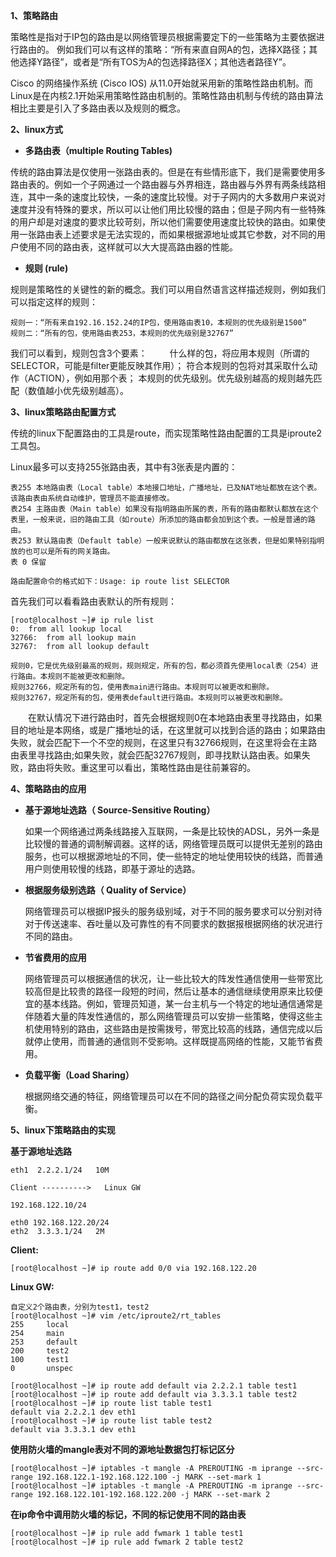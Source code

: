 **1、策略路由**

策略性是指对于IP包的路由是以网络管理员根据需要定下的一些策略为主要依据进行路由的。
例如我们可以有这样的策略：“所有来直自网A的包，选择X路径；其他选择Y路径”，或者是“所有TOS为A的包选择路径X；其他选者路径Y”。

Cisco 的网络操作系统 (Cisco IOS) 从11.0开始就采用新的策略性路由机制。而Linux是在内核2.1开始采用策略性路由机制的。策略性路由机制与传统的路由算法相比主要是引入了多路由表以及规则的概念。
　　

**2、linux方式**

- **多路由表（multiple Routing Tables)**

传统的路由算法是仅使用一张路由表的。但是在有些情形底下，我们是需要使用多路由表的。例如一个子网通过一个路由器与外界相连，路由器与外界有两条线路相连，其中一条的速度比较快，一条的速度比较慢。对于子网内的大多数用户来说对速度并没有特殊的要求，所以可以让他们用比较慢的路由；但是子网内有一些特殊的用户却是对速度的要求比较苛刻，所以他们需要使用速度比较快的路由。如果使用一张路由表上述要求是无法实现的，而如果根据源地址或其它参数，对不同的用户使用不同的路由表，这样就可以大大提高路由器的性能。

- **规则 (rule)**

规则是策略性的关键性的新的概念。我们可以用自然语言这样描述规则，例如我们可以指定这样的规则：

	规则一：“所有来自192.16.152.24的IP包，使用路由表10，本规则的优先级别是1500”
	规则二：“所有的包，使用路由表253，本规则的优先级别是32767”

我们可以看到，规则包含3个要素：
　　
	什么样的包，将应用本规则（所谓的SELECTOR，可能是filter更能反映其作用）；
	符合本规则的包将对其采取什么动作（ACTION），例如用那个表；
	本规则的优先级别。优先级别越高的规则越先匹配（数值越小优先级别越高）。


**3、linux策略路由配置方式**


传统的linux下配置路由的工具是route，而实现策略性路由配置的工具是iproute2工具包。

Linux最多可以支持255张路由表，其中有3张表是内置的：

	表255 本地路由表（Local table）本地接口地址，广播地址，已及NAT地址都放在这个表。该路由表由系统自动维护，管理员不能直接修改。
	表254 主路由表（Main table）如果没有指明路由所属的表，所有的路由都默认都放在这个表里，一般来说，旧的路由工具（如route）所添加的路由都会加到这个表。一般是普通的路由。
	表253 默认路由表（Default table）一般来说默认的路由都放在这张表，但是如果特别指明放的也可以是所有的网关路由。
	表 0 保留

	路由配置命令的格式如下：Usage: ip route list SELECTOR

首先我们可以看看路由表默认的所有规则：

	[root@localhost ~]# ip rule list
	0: 	from all lookup local
	32766: 	from all lookup main
	32767: 	from all lookup default
	
	规则0，它是优先级别最高的规则，规则规定，所有的包，都必须首先使用local表（254）进行路由。本规则不能被更改和删除。
	规则32766，规定所有的包，使用表main进行路由。本规则可以被更改和删除。
	规则32767，规定所有的包，使用表default进行路由。本规则可以被更改和删除。

　　在默认情况下进行路由时，首先会根据规则0在本地路由表里寻找路由，如果目的地址是本网络，或是广播地址的话，在这里就可以找到合适的路由；如果路由失败，就会匹配下一个不空的规则，在这里只有32766规则，在这里将会在主路由表里寻找路由;如果失败，就会匹配32767规则，即寻找默认路由表。如果失败，路由将失败。重这里可以看出，策略性路由是往前兼容的。



**4、策略路由的应用**

- **基于源地址选路（ Source-Sensitive Routing）**

	如果一个网络通过两条线路接入互联网，一条是比较快的ADSL，另外一条是比较慢的普通的调制解调器。这样的话，网络管理员既可以提供无差别的路由服务，也可以根据源地址的不同，使一些特定的地址使用较快的线路，而普通用户则使用较慢的线路，即基于源址的选路。

- **根据服务级别选路（ Quality of Service）**

	网络管理员可以根据IP报头的服务级别域，对于不同的服务要求可以分别对待对于传送速率、吞吐量以及可靠性的有不同要求的数据报根据网络的状况进行不同的路由。

- **节省费用的应用**

	网络管理员可以根据通信的状况，让一些比较大的阵发性通信使用一些带宽比较高但是比较贵的路径一段短的时间，然后让基本的通信继续使用原来比较便宜的基本线路。例如，管理员知道，某一台主机与一个特定的地址通信通常是伴随着大量的阵发性通信的，那么网络管理员可以安排一些策略，使得这些主机使用特别的路由，这些路由是按需拨号，带宽比较高的线路，通信完成以后就停止使用，而普通的通信则不受影响。这样既提高网络的性能，又能节省费用。

- **负载平衡（Load Sharing）**

	根据网络交通的特征，网络管理员可以在不同的路径之间分配负荷实现负载平衡。


**5、linux下策略路由的实现**


**基于源地址选路**

	eth1  2.2.2.1/24   10M	  	
                             					   				             				     
	Client ---------->   Linux GW  	
							
	192.168.122.10/24     
	
	eth0 192.168.122.20/24	
	eth2  3.3.3.1/24   2M			

**Client:**

	[root@localhost ~]# ip route add 0/0 via 192.168.122.20

**Linux GW:**

	自定义2个路由表，分别为test1，test2
	[root@localhost ~]# vim /etc/iproute2/rt_tables 
	255     local
	254     main
	253     default
	200     test2
	100     test1
	0       unspec
	
	[root@localhost ~]# ip route add default via 2.2.2.1 table test1
	[root@localhost ~]# ip route add default via 3.3.3.1 table test2
	[root@localhost ~]# ip route list table test1
	default via 2.2.2.1 dev eth1 
	[root@localhost ~]# ip route list table test2
	default via 3.3.3.1 dev eth1

**使用防火墙的mangle表对不同的源地址数据包打标记区分**

	[root@localhost ~]# iptables -t mangle -A PREROUTING -m iprange --src-range 192.168.122.1-192.168.122.100 -j MARK --set-mark 1 
	[root@localhost ~]# iptables -t mangle -A PREROUTING -m iprange --src-range 192.168.122.101-192.168.122.200 -j MARK --set-mark 2

**在ip命令中调用防火墙的标记，不同的标记使用不同的路由表**

	[root@localhost ~]# ip rule add fwmark 1 table test1
	[root@localhost ~]# ip rule add fwmark 2 table test2
